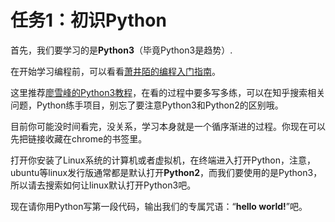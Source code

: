 #	任务1：初识Python

首先，我们要学习的是**Python3**（毕竟Python3是趋势）.

在开始学习编程前，可以看看[萧井陌的编程入门指南][1]。

这里推荐[廖雪峰的Python3教程][2]，在看的过程中要多写多练，可以在知乎搜索相关问题，Python练手项目，别忘了要注意Python3和Python2的区别哦。

目前你可能没时间看完，没关系，学习本身就是一个循序渐进的过程。你现在可以先把链接收藏在chrome的书签里。

打开你安装了Linux系统的计算机或者虚拟机，在终端进入打开Python，注意，ubuntu等linux发行版通常都是默认打开**Python2**，而我们要使用的是Python3，所以请去搜索如何让linux默认打开Python3吧。

现在请你用Python写第一段代码，输出我们的专属咒语：“**hello world!**”吧。

[1]:https://zhuanlan.zhihu.com/p/19959253?f3fb8ead20=b625b0f939e4d387bd82b2da7eeb4ed1 "萧井陌的编程入门指南"
[2]:http://www.liaoxuefeng.com/wiki/0014316089557264a6b348958f449949df42a6d3a2e542c000 "廖雪峰的Python3教程"
